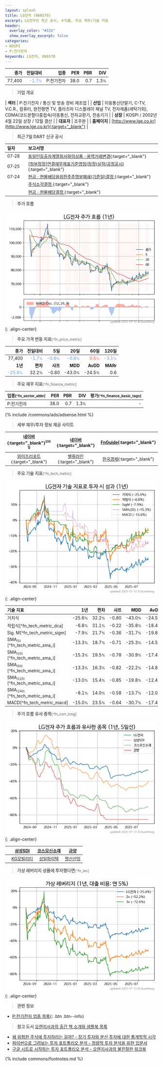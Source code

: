 ```yaml
---
layout: splash
title: LG전자 (066570)
excerpt: LG전자의 최근 공시, 수익률, 주요 재무/기술 지표
header:
  overlay_color: "#333"
  show_overlay_excerpt: false
categories:
- KOSPI
- P:전기전자
keywords: LG전자, 066570
---
```


| **종가** | **전일대비** | **업종** | **PER** | **PBR** | **DIV** |
| -------: | -----------: | -------: | ------: | ------: | ------: |
| 77,400 | <span style="color: cornflowerblue">-1.7<small>%</small></span> | P:전기전자 | 38.0 | 0.7 | 1.3<small>%</small> |

<!-- more -->


> **기업 개요**<a id="company"></a>

| <span style="white-space:nowrap;">**섹터**</span> | P:전기전자 / 통신 및 방송 장비 제조업 |
| <span style="white-space:nowrap;">**산업**</span> | 이동통신단말기, C-TV, V.C.R., 컴퓨터, 완전평면 TV, 플라즈마 디스플레이 패널 TV, 전자제품(세탁기외), CDMA(코드분할다중접속)이동통신, 전자교환기, 전송기기 |
| <span style="white-space:nowrap;">**상장**</span> | KOSPI / 2002년 4월 22일 상장 / 12월 결산 |
| <span style="white-space:nowrap;">**대표자**</span> | 조주완 |
| <span style="white-space:nowrap;">**홈페이지**</span> | [http://www.lge.co.kr](http://www.lge.co.kr){:target="_blank"} |


> **최근 7일 DART 신규 공시**<a id="dart"></a>

| **일자** |      | **보고서명** |
| :------- | :--- | :----------- |
| 07&#x2011;28 | | [동일인등출자계열회사와의상품ㆍ용역거래변경](https://dart.fss.or.kr/dsaf001/main.do?rcpNo=20250728000251){:target="_blank"} |
| 07&#x2011;25 | | [[첨부정정]연결재무제표기준영업(잠정)실적(공정공시)              ](https://dart.fss.or.kr/dsaf001/main.do?rcpNo=20250725800440){:target="_blank"} |
| 07&#x2011;24 | | [현금ㆍ현물배당을위한주주명부폐쇄(기준일)결정              ](https://dart.fss.or.kr/dsaf001/main.do?rcpNo=20250724800596){:target="_blank"} |
|  | | [주식소각결정              ](https://dart.fss.or.kr/dsaf001/main.do?rcpNo=20250724800563){:target="_blank"} |
|  | | [현금ㆍ현물배당결정              ](https://dart.fss.or.kr/dsaf001/main.do?rcpNo=20250724800581){:target="_blank"} |


> **주가 흐름**<a id="price"></a>

![066570](/stock/images/066570.png){: .align-center}


> **주요 가격 변동 지표**<small>[^fn_price_metric]</small>

| **종가** | **전일대비** | **5일** | **20일** | **60일** | **120일** |
| -------: | -----------: | ------: | -------: | -------: | --------: |
| 77,400 | <span style="color: cornflowerblue">-1.7<small>%</small></span> | <span style="color: cornflowerblue">-0.6<small>%</small></span> | <span style="color: cornflowerblue">-0.6<small>%</small></span> | <span style="color: tomato">9.6<small>%</small></span> | <span style="color: cornflowerblue">-3.1<small>%</small></span> |
| **1년** | **편차** | **샤프** | **MDD** | **AvDD** | **MARr** |
| <span style="color: cornflowerblue">-25.6<small>%</small></span> | 32.2<small>%</small> | -0.80 | -43.0<small>%</small> | -24.5<small>%</small> | 0.6 |


> **주요 재무 지표**<small>[^fn_finance_metric]</small>

| **업종**<small>[^fn_sector_abbr]</small> | **PER** | **PBR** | **DIV** | **평가**<small>[^fn_finance_basic_tags]</small> |
| :--------------------------------------- | ------: | ------: | ------: | ----------------------------------------------: |
| P:전기전자 | 38.0 | 0.7 | 1.3<small>%</small> | - |



{% include /commons/ads/adsense.html %}

> **세부 재무/투자 정보 제공 사이트**

| [네이버](https://m.stock.naver.com/domestic/stock/066570/finance/summary){:target="_blank"}<sup><small>모바일</small></sup> | [네이버](https://finance.naver.com/item/coinfo.naver?code=066570){:target="_blank"} | [FnGuide](https://comp.fnguide.com/SVO2/ASP/SVD_Invest.asp?gicode=A066570&MenuYn=Y){:target="_blank"} |
| :---: | :---: | :---: |
| [와이즈리포트](https://comp.wisereport.co.kr/company/c1040001.aspx?cmp_cd=066570){:target="_blank"} | [밸류라인](https://www.valueline.co.kr/finance/summary/066570){:target="_blank"} | [한국경제](https://markets.hankyung.com/stock/066570/financial-summary){:target="_blank"} |


> **주요 기술 지표**<small>[^fn_tech_metric]</small>


![066570](/stock/images/066570_tech.png){: .align-center}

| **기술 지표** | **1년** | **편차** | **샤프** | **MDD** | **AvDD** |
| :------------ | ------: | -----------: | -------: | ------: | -------: |
| 거치식 | -25.6<small>%</small> | 32.2<small>%</small> | -0.80 | -43.0<small>%</small> | -24.5<small>%</small> |
| 적립식[^fn_tech_metric_dca] | -6.8<small>%</small> | 31.1<small>%</small> | -0.22 | -35.8<small>%</small> | -18.4<small>%</small> |
| Sig. M[^fn_tech_metric_sigm] | -7.9<small>%</small> | 21.7<small>%</small> | -0.36 | -31.7<small>%</small> | -19.8<small>%</small> |
| SMA<small><sub>(5)</sub></small>[^fn_tech_metric_sma_i] | -13.3<small>%</small> | 18.7<small>%</small> | -0.71 | -25.3<small>%</small> | -14.5<small>%</small> |
| SMA<small><sub>(20)</sub></small>[^fn_tech_metric_sma_i] | -15.3<small>%</small> | 19.5<small>%</small> | -0.78 | -30.9<small>%</small> | -17.4<small>%</small> |
| SMA<small><sub>(60)</sub></small>[^fn_tech_metric_sma_i] | -13.3<small>%</small> | 16.3<small>%</small> | -0.82 | -22.2<small>%</small> | -14.8<small>%</small> |
| SMA<small><sub>(120)</sub></small>[^fn_tech_metric_sma_i] | -13.0<small>%</small> | 15.4<small>%</small> | -0.85 | -19.8<small>%</small> | -12.4<small>%</small> |
| SMA<small><sub>(240)</sub></small>[^fn_tech_metric_sma_i] | -8.1<small>%</small> | 14.0<small>%</small> | -0.58 | -13.7<small>%</small> | -12.0<small>%</small> |
| MACD[^fn_tech_metric_macd] | -15.0<small>%</small> | 23.5<small>%</small> | -0.64 | -30.7<small>%</small> | -17.4<small>%</small> |


> **주가 흐름 유사 종목**<a id="corr"></a><small>[^fn_corr_long]</small>

![066570](/stock/images/066570_corr.png){: .align-center}

|       | [삼성SDI](/006400/) | [코스모신소재](/005070/) | [금양](/001570/) |
| :---: | :------------------------------------: | :------------------------------------: | :------------------------------------: |
|       | [KG모빌리티](/003620/) | [성일하이텍](/365340/) | [명신산업](/009900/) |


> **가상 레버리지 상품에 투자했다면**<a id="2x"></a><small>[^fn_lev]</small>

![066570](/stock/images/066570_2x.png){: .align-center}


> **관련 정보**

- [P:전기전자 업종 목록](/stats/sector/kospi_업종_전기전자_종목/){: .btn .btn--info}

> **참고 도서** [오렌지사과의 출간 책 소개와 샘플북 목록](https://kongdori.tistory.com/691)

- [왜 위험한 주식에 투자하라는 걸까? - 장기 투자와 분산 투자에 대한 통계학적 시각](https://kongdori.tistory.com/421)
- [파이썬으로 그려보는 투자 포트폴리오 분석  - 정량적 투자 분석을 위한 입문서](https://kongdori.tistory.com/643)
- [구글 시트로 시작하는 투자 포트폴리오 분석 - 오렌지사과의 불친절한 워크북](https://kongdori.tistory.com/449)


{% include commons/footnotes.md %}